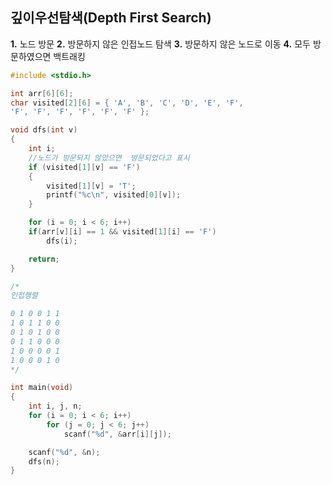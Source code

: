 깊이우선탐색(Depth First Search)
----------

**1.** 노드 방문
**2.** 방문하지 않은 인접노드 탐색
**3.** 방문하지 않은 노드로 이동
**4.** 모두 방문하였으면 백트래킹

```c
#include <stdio.h>

int arr[6][6];
char visited[2][6] = { 'A', 'B', 'C', 'D', 'E', 'F',
'F', 'F', 'F', 'F', 'F', 'F' };

void dfs(int v)
{
    int i;
    //노드가 방문되지 않았으면  방문되었다고 표시
    if (visited[1][v] == 'F')
    {
        visited[1][v] = 'T';
        printf("%c\n", visited[0][v]);
    }

    for (i = 0; i < 6; i++)
    if(arr[v][i] == 1 && visited[1][i] == 'F')
        dfs(i);

    return;
}

/*
인접행렬

0 1 0 0 1 1
1 0 1 1 0 0
0 1 0 1 0 0
0 1 1 0 0 0
1 0 0 0 0 1
1 0 0 0 1 0
*/

int main(void)
{
    int i, j, n;
    for (i = 0; i < 6; i++)
        for (j = 0; j < 6; j++)
            scanf("%d", &arr[i][j]);

    scanf("%d", &n);
    dfs(n);
}
```